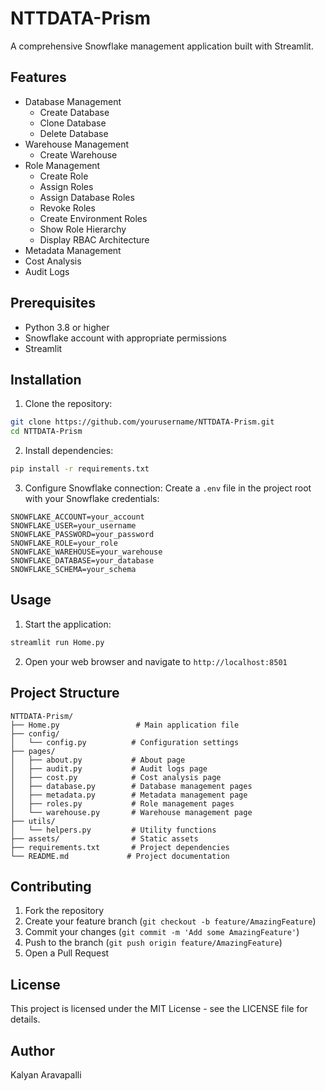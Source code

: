# NTTDATA-Prism

A comprehensive Snowflake management application built with Streamlit.

## Features

- Database Management
  - Create Database
  - Clone Database
  - Delete Database
- Warehouse Management
  - Create Warehouse
- Role Management
  - Create Role
  - Assign Roles
  - Assign Database Roles
  - Revoke Roles
  - Create Environment Roles
  - Show Role Hierarchy
  - Display RBAC Architecture
- Metadata Management
- Cost Analysis
- Audit Logs

## Prerequisites

- Python 3.8 or higher
- Snowflake account with appropriate permissions
- Streamlit

## Installation

1. Clone the repository:
```bash
git clone https://github.com/yourusername/NTTDATA-Prism.git
cd NTTDATA-Prism
```

2. Install dependencies:
```bash
pip install -r requirements.txt
```

3. Configure Snowflake connection:
Create a `.env` file in the project root with your Snowflake credentials:
```
SNOWFLAKE_ACCOUNT=your_account
SNOWFLAKE_USER=your_username
SNOWFLAKE_PASSWORD=your_password
SNOWFLAKE_ROLE=your_role
SNOWFLAKE_WAREHOUSE=your_warehouse
SNOWFLAKE_DATABASE=your_database
SNOWFLAKE_SCHEMA=your_schema
```

## Usage

1. Start the application:
```bash
streamlit run Home.py
```

2. Open your web browser and navigate to `http://localhost:8501`

## Project Structure

```
NTTDATA-Prism/
├── Home.py                 # Main application file
├── config/
│   └── config.py          # Configuration settings
├── pages/
│   ├── about.py           # About page
│   ├── audit.py           # Audit logs page
│   ├── cost.py            # Cost analysis page
│   ├── database.py        # Database management pages
│   ├── metadata.py        # Metadata management page
│   ├── roles.py           # Role management pages
│   └── warehouse.py       # Warehouse management page
├── utils/
│   └── helpers.py         # Utility functions
├── assets/                # Static assets
├── requirements.txt       # Project dependencies
└── README.md             # Project documentation
```

## Contributing

1. Fork the repository
2. Create your feature branch (`git checkout -b feature/AmazingFeature`)
3. Commit your changes (`git commit -m 'Add some AmazingFeature'`)
4. Push to the branch (`git push origin feature/AmazingFeature`)
5. Open a Pull Request

## License

This project is licensed under the MIT License - see the LICENSE file for details.

## Author

Kalyan Aravapalli 